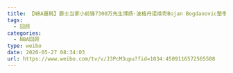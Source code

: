 ```yaml
---
title: 【NBA噩耗】爵士当家小前锋7300万先生博扬·波格丹诺维奇Bojan Bogdanovic整季报销
tags:
  - 回顾
categories:
  - NBA回顾
type: weibo
date: 2020-05-27 08:34:03
url: https://www.weibo.com/tv/v/J3PcM3upu?fid=1034:4509116572565508
---
```


<!-- more -->